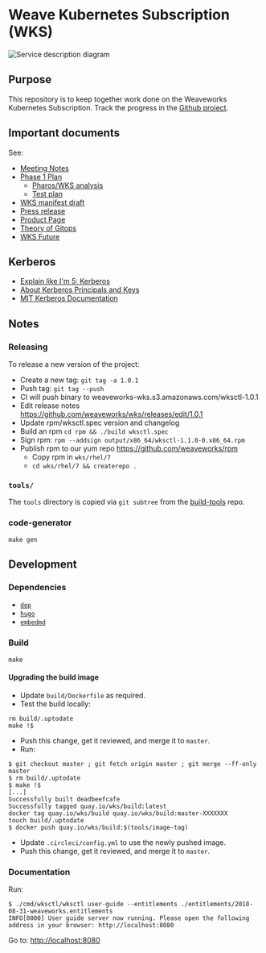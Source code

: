 # Weave Kubernetes Subscription (WKS)

![Service description diagram](https://www.weave.works/assets/images/blt1670b4d9d8010619/KB_support_diagram.jpg)

## Purpose

This repository is to keep together work done on the Weaveworks Kubernetes Subscription. Track the progress in the [Github project](https://github.com/weaveworks/wks/projects/1).

## Important documents

See:

- [Meeting Notes](https://drive.google.com/open?id=1wfN4V6T9t1-eapXGabFZqkBCxyKW3uVZzz-cBCosgxs)
- [Phase 1 Plan](https://docs.google.com/document/d/1q3y0jDrzNKpTxPUi5JYf8vaPDTLV9_Ur65lxZFElDSo/edit)
  - [Pharos/WKS analysis](https://docs.google.com/document/d/1FRJd5Uj0CuHPwHbqXooIpUF1UKTy9tjsBaNqAA5BtrQ/edit)
  - [Test plan](https://docs.google.com/spreadsheets/d/1EdSdbdbFrYrjLwr33qAMF31n_g2hrSgogljen8RBHj4/edit)
- [WKS manifest draft](https://docs.google.com/document/d/1WtIE11RC-6f4mhp2Krsf1AsNCNEHcSuEQNp12nV0mDU/edit#)
- [Press release](https://www.weave.works/press/releases/weaveworks-launches-enterprise-gitops-services/)
- [Product Page](https://www.weave.works/product/enterprise-kubernetes-support/)
- [Theory of Gitops](https://docs.google.com/document/d/1Y8kr3gROHUnFuGR3h4adjwWH6E3ttGHIYwVuWWVv2VE/edit)
- [WKS Future](https://docs.google.com/document/d/1HK6r5CA0ZlUQT3PmFWVQ_93TlPz31nHdx13-pve1S4U/edit#)

## Kerberos

- [Explain like I'm 5: Kerberos](http://www.roguelynn.com/words/explain-like-im-5-kerberos/)
- [About Kerberos Principals and Keys](https://ssimo.org/blog/id_016.html)
- [MIT Kerberos Documentation](http://web.mit.edu/kerberos/krb5-1.12/doc/index.html)

## Notes

### Releasing

To release a new version of the project:

- Create a new tag: `git tag -a 1.0.1`
- Push tag: `git tag --push`
- CI will push binary to weaveworks-wks.s3.amazonaws.com/wksctl-1.0.1
- Edit release notes https://github.com/weaveworks/wks/releases/edit/1.0.1
- Update rpm/wksctl.spec version and changelog
- Build an rpm `cd rpm && ./build wksctl.spec`
- Sign rpm: `rpm --addsign output/x86_64/wksctl-1.1.0-0.x86_64.rpm`
- Publish rpm to our yum repo https://github.com/weaveworks/rpm
  - Copy rpm in `wks/rhel/7`
  - `cd wks/rhel/7 && createrepo .`

### `tools/`

The `tools` directory is copied via `git subtree` from the
[build-tools](https://github.com/weaveworks/build-tools) repo.

### code-generator

```console
make gen
```

## Development

### Dependencies

- [`dep`](https://golang.github.io/dep/docs/installation.html)
- [`hugo`](https://gohugo.io/getting-started/quick-start/)
- [`embedmd`](https://github.com/campoy/embedmd)

### Build

```console
make
```

#### Upgrading the build image

- Update `build/Dockerfile` as required.
- Test the build locally:

```console
rm build/.uptodate
make !$
```

- Push this change, get it reviewed, and merge it to `master`.
- Run:

```console
$ git checkout master ; git fetch origin master ; git merge --ff-only master
$ rm build/.uptodate
$ make !$
[...]
Successfully built deadbeefcafe
Successfully tagged quay.io/wks/build:latest
docker tag quay.io/wks/build quay.io/wks/build:master-XXXXXXX
touch build/.uptodate
$ docker push quay.io/wks/build:$(tools/image-tag)
```

- Update `.circleci/config.yml` to use the newly pushed image.
- Push this change, get it reviewed, and merge it to `master`.

### Documentation

Run:

```console
$ ./cmd/wksctl/wksctl user-guide --entitlements ./entitlements/2018-08-31-weaveworks.entitlements
INFO[0000] User guide server now running. Please open the following address in your browser: http://localhost:8080
```

Go to: [http://localhost:8080](http://localhost:8080)
